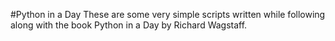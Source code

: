 #Python in a Day
These are some very simple scripts written while following along with the book Python in a Day by Richard Wagstaff.
